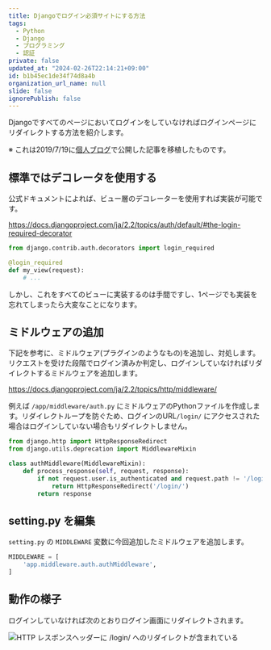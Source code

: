 ```yaml
---
title: Djangoでログイン必須サイトにする方法
tags:
  - Python
  - Django
  - プログラミング
  - 認証
private: false
updated_at: "2024-02-26T22:14:21+09:00"
id: b1b45ec1de34f74d8a4b
organization_url_name: null
slide: false
ignorePublish: false
---
```


Djangoですべてのページにおいてログインをしていなければログインページにリダイレクトする方法を紹介します。

※ これは2019/7/19に[個人ブログ](https://bicstone.me)で公開した記事を移植したものです。

## 標準ではデコレータを使用する

公式ドキュメントによれば、ビュー層のデコレーターを使用すれば実装が可能です。

https://docs.djangoproject.com/ja/2.2/topics/auth/default/#the-login-required-decorator

```py
from django.contrib.auth.decorators import login_required

@login_required
def my_view(request):
    # ...
```

しかし、これをすべてのビューに実装するのは手間ですし、1ページでも実装を忘れてしまったら大変なことになります。

## ミドルウェアの追加

下記を参考に、ミドルウェア(プラグインのようなもの)を追加し、対処します。リクエストを受けた段階でログイン済みか判定し、ログインしていなければリダイレクトするミドルウェアを追加します。

https://docs.djangoproject.com/ja/2.2/topics/http/middleware/

例えば `/app/middleware/auth.py` にミドルウェアのPythonファイルを作成します。リダイレクトループを防ぐため、ログインのURL`/login/` にアクセスされた場合はログインしていない場合もリダイレクトしません。

```py
from django.http import HttpResponseRedirect
from django.utils.deprecation import MiddlewareMixin

class authMiddleware(MiddlewareMixin):
    def process_response(self, request, response):
        if not request.user.is_authenticated and request.path != '/login/':
            return HttpResponseRedirect('/login/')
        return response
```

## setting.py を編集

`setting.py` の `MIDDLEWARE` 変数に今回追加したミドルウェアを追加します。

```py
MIDDLEWARE = [
    'app.middleware.auth.authMiddleware',
]
```

## 動作の様子

ログインしていなければ次のとおりログイン画面にリダイレクトされます。

![HTTP レスポンスヘッダーに `/login/` へのリダイレクトが含まれている](https://qiita-image-store.s3.ap-northeast-1.amazonaws.com/0/684999/452d29cf-bb0e-2fd8-0c5e-9a7b083ce16e.png)
